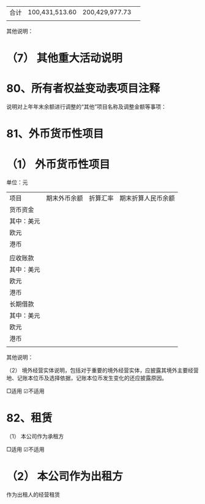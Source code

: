 <html><body><table><tr><td>合计</td><td>100,431,513.60</td><td>200,429,977.73</td><td></td></tr><tr><td></td><td></td><td></td><td></td></tr></table></body></html>  

其他说明：  

# （7） 其他重大活动说明  

# 80、所有者权益变动表项目注释  

说明对上年年末余额进行调整的“其他”项目名称及调整金额等事项：  

# 81、外币货币性项目  

# （1） 外币货币性项目  

单位：元  


<html><body><table><tr><td>项目</td><td>期末外币余额</td><td>折算汇率</td><td>期末折算人民币余额</td></tr><tr><td>货币资金</td><td></td><td></td><td></td></tr><tr><td>其中：美元</td><td></td><td></td><td></td></tr><tr><td>欧元</td><td></td><td></td><td></td></tr><tr><td>港币</td><td></td><td></td><td></td></tr><tr><td></td><td></td><td></td><td></td></tr><tr><td>应收账款</td><td></td><td></td><td></td></tr><tr><td>其中：美元</td><td></td><td></td><td></td></tr><tr><td>欧元</td><td></td><td></td><td></td></tr><tr><td>港币</td><td></td><td></td><td></td></tr><tr><td>长期借款</td><td></td><td></td><td></td></tr><tr><td>其中：美元</td><td></td><td></td><td></td></tr><tr><td>欧元</td><td></td><td></td><td></td></tr><tr><td>港币</td><td></td><td></td><td></td></tr><tr><td></td><td></td><td></td><td></td></tr></table></body></html>

其他说明：  

（2） 境外经营实体说明，包括对于重要的境外经营实体，应披露其境外主要经营地、记账本位币及选择依据，记账本位币发生变化的还应披露原因。  

□适用 ☑不适用  

# 82、租赁  

（1） 本公司作为承租方  

□适用 ☑不适用  

# （2） 本公司作为出租方  

作为出租人的经营租赁  